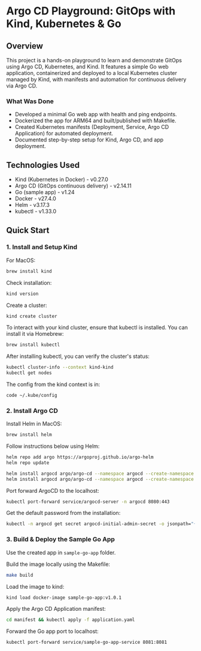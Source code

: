 # Argo CD Playground: GitOps with Kind, Kubernetes & Go

## Overview
This project is a hands-on playground to learn and demonstrate GitOps using Argo CD, Kubernetes, and Kind. It features a simple Go web application, containerized and deployed to a local Kubernetes cluster managed by Kind, with manifests and automation for continuous delivery via Argo CD.

### What Was Done
- Developed a minimal Go web app with health and ping endpoints.
- Dockerized the app for ARM64 and built/published with Makefile.
- Created Kubernetes manifests (Deployment, Service, Argo CD Application) for automated deployment.
- Documented step-by-step setup for Kind, Argo CD, and app deployment.

## Technologies Used
- Kind (Kubernetes in Docker) - v0.27.0
- Argo CD (GitOps continuous delivery) - v2.14.11
- Go (sample app) - v1.24
- Docker - v27.4.0
- Helm - v3.17.3
- kubectl - v1.33.0

## Quick Start

### 1. Install and Setup Kind

For MacOS:
```bash
brew install kind
```

Check installation:
```bash
kind version
```

Create a cluster:
```bash
kind create cluster
```

To interact with your kind cluster, ensure that kubectl is installed. You can install it via Homebrew:
```bash
brew install kubectl
```

After installing kubectl, you can verify the cluster's status:
```bash
kubectl cluster-info --context kind-kind
kubectl get nodes
```

The config from the kind context is in:
```bash
code ~/.kube/config
```

### 2. Install Argo CD

Install Helm in MacOS:
```bash
brew install helm
```

Follow instructions below using Helm:
```bash
helm repo add argo https://argoproj.github.io/argo-helm
helm repo update

helm install argocd argo/argo-cd --namespace argocd --create-namespace
helm install argocd argo/argo-cd --namespace argocd --create-namespace -f values.yaml
```

Port forward ArgoCD to the localhost:
```bash
kubectl port-forward service/argocd-server -n argocd 8080:443
```

Get the default password from the installation:
```bash
kubectl -n argocd get secret argocd-initial-admin-secret -o jsonpath="{.data.password}" | base64 -d
```

### 3. Build & Deploy the Sample Go App
Use the created app in `sample-go-app` folder.

Build the image locally using the Makefile:
```bash
make build
```

Load the image to kind:
```bash
kind load docker-image sample-go-app:v1.0.1
```

Apply the Argo CD Application manifest:
```bash
cd manifest && kubectl apply -f application.yaml
```

Forward the Go app port to localhost:
```bash
kubectl port-forward service/sample-go-app-service 8081:8081
```